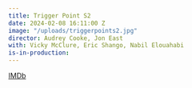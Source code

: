 ```yaml
---
title: Trigger Point S2
date: 2024-02-08 16:11:00 Z
image: "/uploads/triggerpoints2.jpg"
director: Audrey Cooke, Jon East
with: Vicky McClure, Eric Shango, Nabil Elouahabi
is-in-production: 
---
```


[IMDb](https://www.imdb.com/title/tt11958610/?ref_=ttfc_fc_tt)